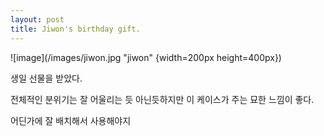 ```yaml
---
layout: post
title: Jiwon's birthday gift.
---
```


![image](/images/jiwon.jpg "jiwon" {width=200px height=400px})

생일 선물을 받았다.

전체적인 분위기는 잘 어울리는 듯 아닌듯하지만 이 케이스가 주는 묘한 느낌이 좋다.

어딘가에 잘 배치해서 사용해야지 
